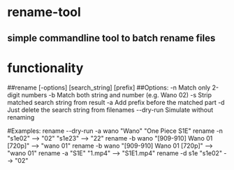 ﻿# rename-tool
## simple commandline tool to batch rename files
# functionality
##rename [-options] <folder> [search_string] [prefix]
##Options:
  -n        Match only 2-digit numbers
  -b        Match both string and number (e.g. Wano 02)
  -s        Strip matched search string from result
  -a        Add prefix before the matched part
  -d        Just delete the search string from filenames
  --dry-run Simulate without renaming

#Examples:
  rename --dry-run -a wano "Wano" "One Piece S1E"
  rename -n <folder> "s1e02" --> "02"
                     "s1e23" --> "22"
  rename -b <folder> wano "[909-910] Wano 01 [720p]" --> "wano 01"
  rename -b <folder> wano "[909-910] Wano 01 [720p]" --> "wano 01"
  rename -a <folder> "S1E"  "1.mp4" --> "S1E1.mp4"
  rename -d <folder> s1e "s1e02" --> "02"

